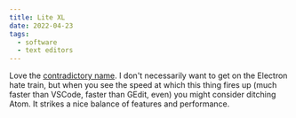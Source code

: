 ```yaml
---
title: Lite XL
date: 2022-04-23
tags:
  - software
  - text editors
---
```




Love the [contradictory name](https://lite-xl.com/). I don't necessarily want to get on the Electron hate train, but when you see the speed at which this thing fires up (much faster than VSCode, faster than GEdit, even) you might consider ditching Atom. It strikes a nice balance of features and performance.
